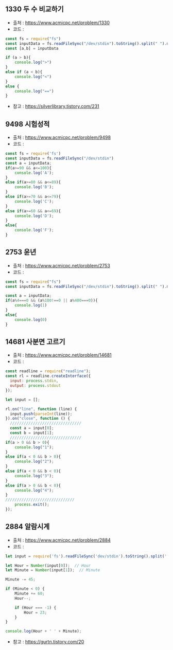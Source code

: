 ## 1330 두 수 비교하기
- 출처 : https://www.acmicpc.net/problem/1330
- 코드 : 
```javascript
const fs = require("fs")
const inputData = fs.readFileSync("/dev/stdin").toString().split(" ").map(val=>+val)
const [a,b] = inputData

if (a > b){
    console.log(">")
}
else if (a < b){
    console.log("<")
}
else {
    console.log("==")
}
```
- 참고 : https://silverlibrary.tistory.com/231

## 9498 시험성적
- 출처 : https://www.acmicpc.net/problem/9498
- 코드 : 
```javascript
const fs = require('fs')
const inputData = fs.readFileSync("/dev/stdin")
const a = inputData;
if(a>=90 && a<=100){
    console.log('A');
}
else if(a>=80 && a<=89){
    console.log('B');
}
else if(a>=70 && a<=79){
    console.log('C');
}
else if(a>=60 && a<=69){
    console.log('D');
}
else{
    console.log('F');
}
```

## 2753 윤년
- 출처 : https://www.acmicpc.net/problem/2753
- 코드 :

```javascript
const fs = require("fs")
const inputData = fs.readFileSync("/dev/stdin").toString().split(" ").map(val=>+val)

const a = inputData;
if(a%4===0 && (a%100!==0 || a%400===0)){
    console.log(1)
}
else{
    console.log(0)
}
```

## 14681 사분면 고르기
- 출처 : https://www.acmicpc.net/problem/14681
- 코드 : 
```javascript
const readline = require("readline");
const rl = readline.createInterface({
  input: process.stdin,
  output: process.stdout
});

let input = [];

rl.on("line", function (line) {
  input.push(parseInt(line));
}).on("close", function () {
  ///////////////////////////////
  const a = input[0];
  const b = input[1];
  ///////////////////////////////
if(a > 0 && b > 0){
    console.log("1");
}
else if(a < 0 && b > 0){
    console.log("2");
}
else if(a < 0 && b < 0){
    console.log("3");
}
else if(a > 0 && b < 0){
    console.log("4");
}
//////////////////////////////
    process.exit();
});
```

## 2884 알람시계
- 출처 : https://www.acmicpc.net/problem/2884
- 코드 : 

```javascript
let input = require('fs').readFileSync('dev/stdin').toString().split(' ');

let Hour = Number(input[0]);  // Hour
let Minute = Number(input[1]);  // Minute

Minute -= 45;

if (Minute < 0) {
    Minute += 60;
    Hour--;

    if (Hour === -1) {
        Hour = 23;
    }
}

console.log(Hour + ' ' + Minute);
```

- 참고 : https://gurtn.tistory.com/20
